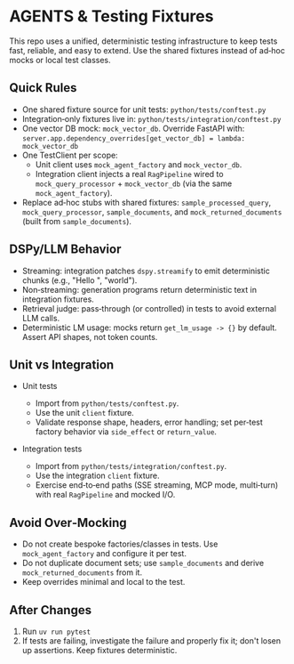 # AGENTS & Testing Fixtures

This repo uses a unified, deterministic testing infrastructure to keep tests fast, reliable, and easy to extend. Use the shared fixtures instead of ad‑hoc mocks or local test classes.

## Quick Rules

- One shared fixture source for unit tests: `python/tests/conftest.py`
- Integration‑only fixtures live in: `python/tests/integration/conftest.py`
- One vector DB mock: `mock_vector_db`. Override FastAPI with:
  `server.app.dependency_overrides[get_vector_db] = lambda: mock_vector_db`
- One TestClient per scope:
  - Unit client uses `mock_agent_factory` and `mock_vector_db`.
  - Integration client injects a real `RagPipeline` wired to `mock_query_processor` + `mock_vector_db` (via the same `mock_agent_factory`).
- Replace ad‑hoc stubs with shared fixtures: `sample_processed_query`, `mock_query_processor`, `sample_documents`, and `mock_returned_documents` (built from `sample_documents`).

## DSPy/LLM Behavior

- Streaming: integration patches `dspy.streamify` to emit deterministic chunks (e.g., "Hello ", "world").
- Non‑streaming: generation programs return deterministic text in integration fixtures.
- Retrieval judge: pass‑through (or controlled) in tests to avoid external LLM calls.
- Deterministic LM usage: mocks return `get_lm_usage -> {}` by default. Assert API shapes, not token counts.

## Unit vs Integration

- Unit tests

  - Import from `python/tests/conftest.py`.
  - Use the unit `client` fixture.
  - Validate response shape, headers, error handling; set per‑test factory behavior via `side_effect` or `return_value`.

- Integration tests
  - Import from `python/tests/integration/conftest.py`.
  - Use the integration `client` fixture.
  - Exercise end‑to‑end paths (SSE streaming, MCP mode, multi‑turn) with real `RagPipeline` and mocked I/O.

## Avoid Over‑Mocking

- Do not create bespoke factories/classes in tests. Use `mock_agent_factory` and configure it per test.
- Do not duplicate document sets; use `sample_documents` and derive `mock_returned_documents` from it.
- Keep overrides minimal and local to the test.

## After Changes

1. Run `uv run pytest`
2. If tests are failing, investigate the failure and properly fix it; don't losen up assertions. Keep fixtures deterministic.
